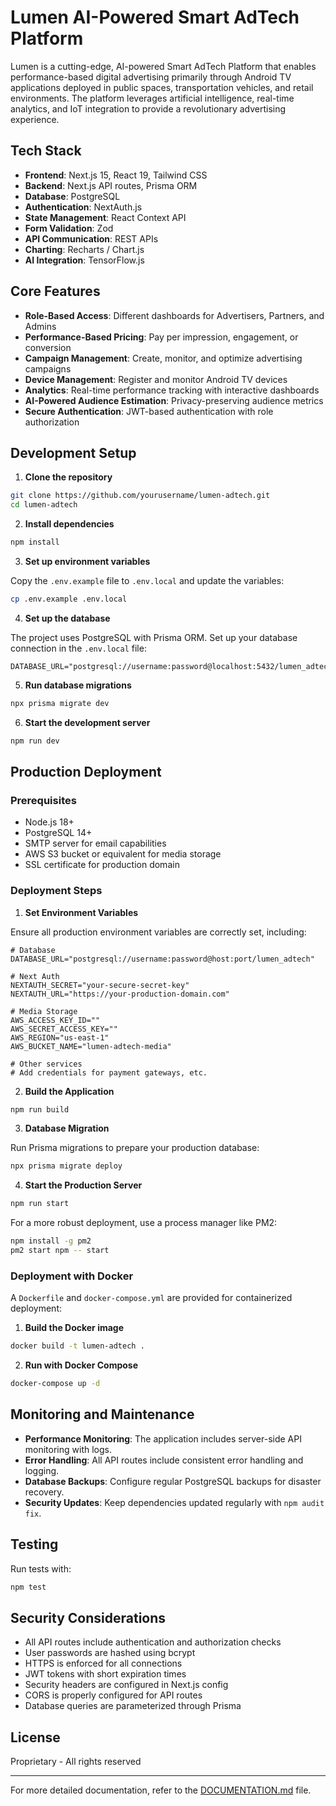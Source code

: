 # Lumen AI-Powered Smart AdTech Platform

Lumen is a cutting-edge, AI-powered Smart AdTech Platform that enables performance-based digital advertising primarily through Android TV applications deployed in public spaces, transportation vehicles, and retail environments. The platform leverages artificial intelligence, real-time analytics, and IoT integration to provide a revolutionary advertising experience.

## Tech Stack

- **Frontend**: Next.js 15, React 19, Tailwind CSS
- **Backend**: Next.js API routes, Prisma ORM
- **Database**: PostgreSQL
- **Authentication**: NextAuth.js
- **State Management**: React Context API
- **Form Validation**: Zod
- **API Communication**: REST APIs
- **Charting**: Recharts / Chart.js
- **AI Integration**: TensorFlow.js

## Core Features

- **Role-Based Access**: Different dashboards for Advertisers, Partners, and Admins
- **Performance-Based Pricing**: Pay per impression, engagement, or conversion
- **Campaign Management**: Create, monitor, and optimize advertising campaigns
- **Device Management**: Register and monitor Android TV devices
- **Analytics**: Real-time performance tracking with interactive dashboards
- **AI-Powered Audience Estimation**: Privacy-preserving audience metrics
- **Secure Authentication**: JWT-based authentication with role authorization

## Development Setup

1. **Clone the repository**

```bash
git clone https://github.com/yourusername/lumen-adtech.git
cd lumen-adtech
```

2. **Install dependencies**

```bash
npm install
```

3. **Set up environment variables**

Copy the `.env.example` file to `.env.local` and update the variables:

```bash
cp .env.example .env.local
```

4. **Set up the database**

The project uses PostgreSQL with Prisma ORM. Set up your database connection in the `.env.local` file:

```
DATABASE_URL="postgresql://username:password@localhost:5432/lumen_adtech"
```

5. **Run database migrations**

```bash
npx prisma migrate dev
```

6. **Start the development server**

```bash
npm run dev
```

## Production Deployment

### Prerequisites

- Node.js 18+ 
- PostgreSQL 14+
- SMTP server for email capabilities
- AWS S3 bucket or equivalent for media storage
- SSL certificate for production domain

### Deployment Steps

1. **Set Environment Variables**

Ensure all production environment variables are correctly set, including:

```
# Database
DATABASE_URL="postgresql://username:password@host:port/lumen_adtech"

# Next Auth
NEXTAUTH_SECRET="your-secure-secret-key"
NEXTAUTH_URL="https://your-production-domain.com"

# Media Storage
AWS_ACCESS_KEY_ID=""
AWS_SECRET_ACCESS_KEY=""
AWS_REGION="us-east-1"
AWS_BUCKET_NAME="lumen-adtech-media"

# Other services
# Add credentials for payment gateways, etc.
```

2. **Build the Application**

```bash
npm run build
```

3. **Database Migration**

Run Prisma migrations to prepare your production database:

```bash
npx prisma migrate deploy
```

4. **Start the Production Server**

```bash
npm run start
```

For a more robust deployment, use a process manager like PM2:

```bash
npm install -g pm2
pm2 start npm -- start
```

### Deployment with Docker

A `Dockerfile` and `docker-compose.yml` are provided for containerized deployment:

1. **Build the Docker image**

```bash
docker build -t lumen-adtech .
```

2. **Run with Docker Compose**

```bash
docker-compose up -d
```

## Monitoring and Maintenance

- **Performance Monitoring**: The application includes server-side API monitoring with logs.
- **Error Handling**: All API routes include consistent error handling and logging.
- **Database Backups**: Configure regular PostgreSQL backups for disaster recovery.
- **Security Updates**: Keep dependencies updated regularly with `npm audit fix`.

## Testing

Run tests with:

```bash
npm test
```

## Security Considerations

- All API routes include authentication and authorization checks
- User passwords are hashed using bcrypt
- HTTPS is enforced for all connections
- JWT tokens with short expiration times
- Security headers are configured in Next.js config
- CORS is properly configured for API routes
- Database queries are parameterized through Prisma

## License

Proprietary - All rights reserved

---

For more detailed documentation, refer to the [DOCUMENTATION.md](./DOCUMENTATION.md) file.
